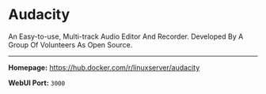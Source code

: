 # Audacity

An Easy-to-use, Multi-track Audio Editor And Recorder. Developed By A Group Of Volunteers As Open Source.

---

**Homepage:** https://hub.docker.com/r/linuxserver/audacity

**WebUI Port:** `3000`